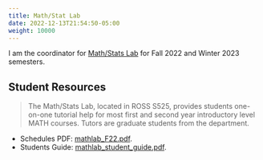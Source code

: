 ```yaml
---
title: Math/Stat Lab
date: 2022-12-13T21:54:50-05:00
weight: 10000
---
```

I am the coordinator for [Math/Stats Lab](https://www.yorku.ca/science/mathstats/help-for-undergrads/) for Fall 2022 and Winter 2023 semesters. 

## Student Resources

> The Math/Stats Lab, located in ROSS S525, provides students one-on-one
> tutorial help for most first and second year introductory level MATH
> courses. Tutors are graduate students from the department.

-   Schedules PDF: [mathlab_F22.pdf](mathlab_F22.pdf).
-   Students Guide: [mathlab_student_guide.pdf](mathlab_student_guide.pdf).
